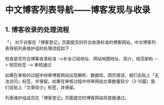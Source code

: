 # 中文博客列表导航——博客发现与收录

## 1. 博客收录的处理流程
「」
对于访客在「博客登记」页面提交的符合收录标准的博客网站，中文博客列表导航列表维护组的处理流程如下：

检查是否符合博客收录标准 -->补全订阅地址、网站地图地址、简介，规范架构 --> 规范标签 --> 审核通过

如果在审核的过程中待审博客网站出现解析、数据库、网页错误，我们会贴上「无法访问」标签，并保留。如果在审核过程中待审网站文章数量较少（3-10篇）我们会贴上「文章较少」标签，并保留。

列表维护组成员在「博客登记」页面提交的博客网站将直接通过。

